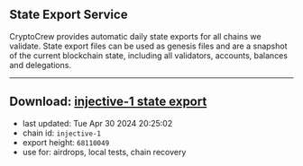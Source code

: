 ## State Export Service
CryptoCrew provides automatic daily state exports for all chains we validate. State export files can be used as genesis files and are a snapshot of the current blockchain state, including all validators, accounts, balances and delegations.

---
**Download: [injective-1 state export](https://dl-eu2.ccvalidators.com/SERVICE/injective/injective-1_export_68110049.json)**
---

- last updated: Tue Apr 30 2024 20:25:02
- chain id: `injective-1`
- export height: `68110049`
- use for: airdrops, local tests, chain recovery
